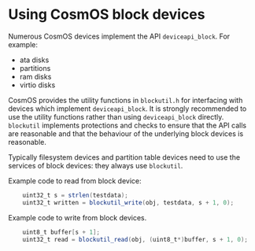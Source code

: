 
# Using CosmOS block devices

Numerous CosmOS devices implement the API `deviceapi_block`.   For example:

* ata disks
* partitions
* ram disks
* virtio disks

CosmOS provides the utility functions in `blockutil.h` for interfacing with devices which implement `deviceapi_block`.  It is strongly recommended to use the utility functions rather than using `deviceapi_block` directly.  `blockutil` implements protections and checks to ensure that the API calls are reasonable and that the behaviour of the underlying block devices is reasonable.

Typically filesystem devices and partition table devices need to use the services of block devices: they always use `blockutil`.

Example code to read from block device:

```java
    uint32_t s = strlen(testdata);
    uint32_t written = blockutil_write(obj, testdata, s + 1, 0);
````

Example code to write from block devices.

```java
    uint8_t buffer[s + 1];
    uint32_t read = blockutil_read(obj, (uint8_t*)buffer, s + 1, 0);
```

